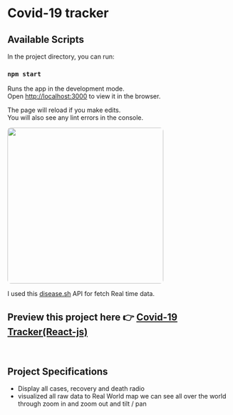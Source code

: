 # Covid-19 tracker

## Available Scripts

In the project directory, you can run:

### `npm start`

Runs the app in the development mode.\
Open [http://localhost:3000](http://localhost:3000) to view it in the browser.

The page will reload if you make edits.\
You will also see any lint errors in the console.

<img src="https://instagram.fmaa5-1.fna.fbcdn.net/v/t51.2885-15/e35/175495319_1987451238061035_1100475335850489018_n.jpg?tp=1&_nc_ht=instagram.fmaa5-1.fna.fbcdn.net&_nc_cat=103&_nc_ohc=0hN0r6oByFgAX9Uczpg&edm=ABJHkxYAAAAA&ccb=7-4&oh=026d049e393fd08c62fee1be13005f5d&oe=60A0D9BC&_nc_sid=fa978c&ig_cache_key=MjU1NDc4MTAzOTY2NTgxMDM4Mg%3D%3D.2-ccb7-4" width= "350px" style="border-radius: 8px;" >

I used this [disease.sh](https://disease.sh/) API for fetch Real time data.

## Preview this project here 👉 [Covid-19 Tracker(React-js)](https://www.google.com/)

<br>

## Project Specifications

- Display all cases, recovery and death radio
- visualized all raw data to Real World map we can see all over the world through zoom in and zoom out and tilt / pan
